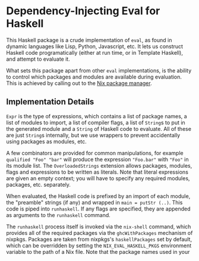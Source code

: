 # Dependency-Injecting Eval for Haskell

This Haskell package is a crude implementation of `eval`, as found in dynamic
languages like Lisp, Python, Javascript, etc. It lets us construct Haskell
code programatically (either at run time, or in Template Haskell), and attempt
to evaluate it.

What sets this package apart from other `eval` implementations, is the ability
to control which packages and modules are available during evaluation. This is
achieved by calling out to the [Nix package manager](http://nixos.org/nix).

## Implementation Details

`Expr` is the type of expressions, which contains a list of package names, a
list of modules to import, a list of compiler flags, a list of `String`s to
put in the generated module and a `String` of Haskell code to evaluate. All of
these are just `String`s internally, but we use wrappers to prevent accidentally
using packages as modules, etc.

A few combinators are provided for common manipulations, for example
`qualified "Foo" "bar"` will produce the expression `"Foo.bar"` with `"Foo"` in
its module list. The `OverloadedStrings` extension allows packages, modules,
flags and expressions to be written as literals. Note that literal expressions
are given an empty context; you will have to specify any required modules,
packages, etc. separately.

When evaluated, the Haskell code is prefixed by an import of each module, the
"preamble" strings (if any) and wrapped in `main = putStr (..)`. This code is
piped into `runhaskell`. If any flags are specified, they are appended as
arguments to the `runhaskell` command.

The `runhaskell` process itself is invoked via the `nix-shell` command, which
provides all of the required packages via the `ghcWithPackages` mechanism of
nixpkgs. Packages are taken from nixpkgs's `haskellPackages` set by default,
which can be overridden by setting the `NIX_EVAL_HASKELL_PKGS` environment
variable to the path of a Nix file. Note that the package names used in your
Haskell code should correspond to the keys in this package set, which might
differ from those used on Hackage.

If the process exits successfully, its stdout will be returned wrapped in
`Just`; otherwise `Nothing` is returned. If you wish to alter the `main`
implementation, use `Language.Eval.Internal.eval'`

This implementation is a little rough; for example, you may prefer to use `Text`
rather than `String`; use a better representation like the syntax trees from
TemplateHaskell or `haskell-src-exts` instead; or accumulate packages and
modules monadically.

The intention of this library is to provide a simple, minimal base to support
such design choices, and `String` is the lowest common denominator. You're
welcome, and encouraged, to build more sophisticated APIs; as long as you can
pretty-print to a `String`, they should work out of the box.

This is also why we return the contents of stdout, rather than trying to parse
it into a more appropriate type: it's not our place to choose how the result
should be parsed, so we avoid the problem; by that point, our job is done.

## Limitations

 - Since evaluation takes place in a separate GHC process, there can be no
   sharing of data outside the strings provided (unless you provide a separate
   mechanism like a FIFO)
 - Expressions are wrapped in `putStr`, so the expression must be a `String`.
   You may need to marshall your data into a form which is more amenable to
   serialising/deserialising via `String`.
 - Evaluation is **SLOW**! More specifically, `eval` has a very high latency, so
   it's *much* more efficient to `eval` one big collection of values than it is
   to `eval` each individually.
 - Evaluation time is highly variable, since the required packages may need to
   be compiled. Nix caches build products, so subsequent calls using the same
   packages will be quicker; however, my machine still takes about 2 seconds to
   instantiate a cached environment.
 - Output is captured from stdout, so if your expression triggers side-effects
   they'll appear in your result (this may be desirable, but keep it in mind).
 - Evaluation doesn't always compose, ie. just because `x` and `y` evaluate
   successfully doesn't mean that some combination of them will. Obviously an
   ill-typed combination will fail, but other reasons include:
    - Combining both import lists can make names ambiguous. For this reason you
      should always try to qualify your expressions.
    - Global properties may conflict between modules, like overlapping typeclass
      instances.
    - Combining both package lists can make modules ambiguous.
    - If the dependencies of two packages conflict, evaluation will fail.
 - As with any kind of `eval`, there is absolutely no security. Do not pass
   potentially-malicious user input to this library! Not only can arbitrary
   Haskell code be run (eg. using `unsafePerformIO`, but the flags are also a
   shell injection vector.
